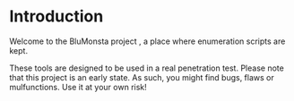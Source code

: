 # Introduction

Welcome to the BluMonsta project , a place where enumeration scripts are kept.

These tools are designed to be used in a real penetration test.
Please note that this project is an early state. 
As such, you might find bugs, flaws or mulfunctions. 
Use it at your own risk!


